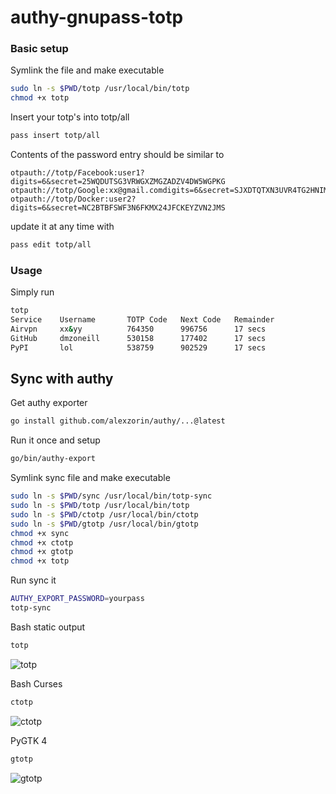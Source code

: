 # authy-gnupass-totp

### Basic setup
Symlink the file and make executable
```bash
sudo ln -s $PWD/totp /usr/local/bin/totp
chmod +x totp
```

Insert your totp's into totp/all
```bash
pass insert totp/all
```

Contents of the password entry should be similar to 
```
otpauth://totp/Facebook:user1?digits=6&secret=25WQDUTSG3VRWGXZMGZADZV4DW5WGPKG
otpauth://totp/Google:xx@gmail.comdigits=6&secret=SJXDTQTXN3UVR4TG2HNIMLPLKYGFMHJ4
otpauth://totp/Docker:user2?digits=6&secret=NC2BTBFSWF3N6FKMX24JFCKEYZVN2JMS
```
update it at any time with
```bash
pass edit totp/all
```

### Usage
Simply run
```bash
totp
Service    Username       TOTP Code   Next Code   Remainder
Airvpn     xx&yy          764350      996756      17 secs
GitHub     dmzoneill      530158      177402      17 secs
PyPI       lol            538759      902529      17 secs
```

## Sync with authy

Get authy exporter 
```bash
go install github.com/alexzorin/authy/...@latest
```
Run it once and setup
```bash
go/bin/authy-export
```

Symlink sync file and make executable
```bash
sudo ln -s $PWD/sync /usr/local/bin/totp-sync
sudo ln -s $PWD/totp /usr/local/bin/totp
sudo ln -s $PWD/ctotp /usr/local/bin/ctotp
sudo ln -s $PWD/gtotp /usr/local/bin/gtotp
chmod +x sync
chmod +x ctotp
chmod +x gtotp
chmod +x totp
```

Run sync it
```bash
AUTHY_EXPORT_PASSWORD=yourpass
totp-sync
```

Bash static output
```bash
totp
```
![totp](https://raw.githubusercontent.com/dmzoneill/pass-totp/main/imgs/totp.png)

Bash Curses
```bash
ctotp
```
![ctotp](https://raw.githubusercontent.com/dmzoneill/pass-totp/main/imgs/ctotp.png)

PyGTK 4
```bash
gtotp
```
![gtotp](https://raw.githubusercontent.com/dmzoneill/pass-totp/main/imgs/gtotp.png)
